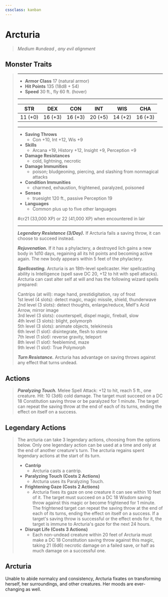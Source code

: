 ```yaml
---
cssclass: kanban
---
```


# Arcturia
>*Medium #undead , any evil alignment*
## Monster Traits
>___
>- **Armor Class** 17 (natural armor)
>- **Hit Points** 135 (18d8 + 54)
>- **Speed** 30 ft., fly 60 ft. (hover)
>___
>|STR|DEX|CON|INT|WIS|CHA|
>|:---:|:---:|:---:|:---:|:---:|:---:|
>|11 (+0)|16 (+3)|16 (+3)|20 (+5)|14 (+2)|16 (+3)|
>___
>- **Saving Throws**
>	 - Con +10, Int +12, Wis +9
>- **Skills**
>	 - Arcana +19, History +12, Insight +9, Perception +9
>- **Damage Resistances**
>	 - cold, lightning, necrotic
>- **Damage Immunities**
>	 - poison; bludgeoning, piercing, and slashing from nonmagical attacks
>- **Condition Immunities**
>	 - charmed, exhaustion, frightened, paralyzed, poisoned
>- **Senses**
>	 - truesight 120 ft., passive Perception 19
>- **Languages**
>	 - Common plus up to five other languages
>
> #cr21 (33,000 XP) or 22 (41,000 XP) when encountered in lair
>___
>***Legendary Resistance (3/Day).*** If Arcturia fails a saving throw, it can choose to succeed instead.  
>
>***Rejuvenation.*** If it has a phylactery, a destroyed lich gains a new body in 1d10 days, regaining all its hit points and becoming active again. The new body appears within 5 feet of the phylactery.  
>
>***Spellcasting.*** Arcturia is an 18th-level spellcaster. Her spellcasting ability is Intelligence (spell save DC 20, +12 to hit with spell attacks). Arcturia can cast alter self at will and has the following wizard spells prepared:  
>
>Cantrips (at will): mage hand, prestidigitation, ray of frost  
>1st level (4 slots): detect magic, magic missile, shield, thunderwave  
>2nd level (3 slots): detect thoughts, enlarge/reduce, Melf's Acid Arrow, mirror image  
>3rd level (3 slots): counterspell, dispel magic, fireball, slow  
>4th level (3 slots): blight, polymorph  
>5th level (3 slots): animate objects, telekinesis  
>6th level (1 slot): disintegrate, flesh to stone  
>7th level (1 slot): reverse gravity, teleport  
>8th level (1 slot): feeblemind, maze  
>9th level (1 slot): True Polymorph  
>
>
>***Turn Resistance.*** Arcturia has advantage on saving throws against any effect that turns undead.  
>
## Actions
>***Paralyzing Touch.*** Melee Spell Attack: +12 to hit, reach 5 ft., one creature. Hit: 10 (3d6) cold damage. The target must succeed on a DC 18 Constitution saving throw or be paralyzed for 1 minute. The target can repeat the saving throw at the end of each of its turns, ending the effect on itself on a success.  
>
## Legendary Actions
>The arcturia can take 3 legendary actions, choosing from the options below. Only one legendary action can be used at a time and only at the end of another creature's turn. The arcturia regains spent legendary actions at the start of its turn.
>
>- **Cantrip**
>	- Arcturia casts a cantrip.
>- **Paralyzing Touch (Costs 2 Actions)**
>	- Arcturia uses its Paralyzing Touch.
>- **Frightening Gaze (Costs 2 Actions)**
>	- Arcturia fixes its gaze on one creature it can see within 10 feet of it. The target must succeed on a DC 18 Wisdom saving throw against this magic or become frightened for 1 minute. The frightened target can repeat the saving throw at the end of each of its turns, ending the effect on itself on a success. If a target's saving throw is successful or the effect ends for it, the target is immune to Arcturia's gaze for the next 24 hours.
>- **Disrupt Life (Costs 3 Actions)**
>	- Each non-undead creature within 20 feet of Arcturia must make a DC 18 Constitution saving throw against this magic, taking 21 (6d6) necrotic damage on a failed save, or half as much damage on a successful one.
## Arcturia
Unable to abide normalcy and consistency, Arcturia fixates on transforming herself, her surroundings, and other creatures. Her moods are ever-changing as well.